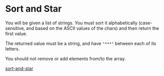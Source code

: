 # Sort and Star

You will be given a list of strings. You must sort it alphabetically (case-sensitive, and based on the ASCII values of the chars) and then return the first value.

The returned value must be a string, and have `"***"` between each of its letters.

You should not remove or add elements from/to the array.


[sort-and-star](https://www.codewars.com/kata/57cfdf34902f6ba3d300001e)